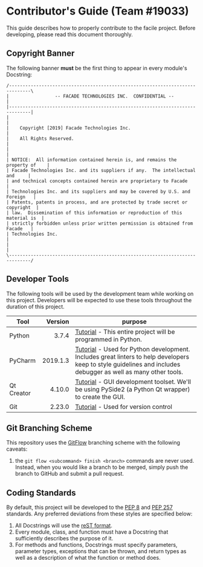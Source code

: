 # Contributor's Guide (Team #19033)
This guide describes how to properly contribute to the facile project. Before developing, please read this document thoroughly.

## Copyright Banner
The following banner __must__ be the first thing to appear in every module's Docstring:
```
/------------------------------------------------------------------------------\
|                 -- FACADE TECHNOLOGIES INC.  CONFIDENTIAL --                 |
|------------------------------------------------------------------------------|
|                                                                              |
|    Copyright [2019] Facade Technologies Inc.                                 |
|    All Rights Reserved.                                                      |
|                                                                              |
| NOTICE:  All information contained herein is, and remains the property of    |
| Facade Technologies Inc. and its suppliers if any.  The intellectual and     |
| and technical concepts contained herein are proprietary to Facade            |
| Technologies Inc. and its suppliers and may be covered by U.S. and Foreign   |
| Patents, patents in process, and are protected by trade secret or copyright  |
| law.  Dissemination of this information or reproduction of this material is  |
| strictly forbidden unless prior written permission is obtained from Facade   |
| Technologies Inc.                                                            |
|                                                                              |
\------------------------------------------------------------------------------/
```


## Developer Tools
The following tools will be used by the development team while working on this project. Developers will be expected to use these tools throughout the duration of this project.

| Tool      | Version  | purpose |
|------     |---------:|---------|
|Python     |3.7.4     |[Tutorial](https://github.com/facade-technologies-inc/facile/blob/master/tutorials/Python.md) - This entire project will be programmed in Python.|
|PyCharm    |2019.1.3  |[Tutorial](https://github.com/facade-technologies-inc/facile/blob/master/tutorials/PyCharm.md) - Used for Python development. Includes great linters to help developers keep to style guidelines and includes debugger as well as many other tools. |
|Qt Creator |4.10.0    |[Tutorial](https://github.com/facade-technologies-inc/facile/blob/master/tutorials/Qt5.md) - GUI development toolset. We'll be using PySide2 (a Python Qt wrapper) to create the GUI.|
|Git        |2.23.0    |[Tutorial](https://github.com/facade-technologies-inc/facile/blob/master/tutorials/Git.md) - Used for version control|

## Git Branching Scheme
This repository uses the [GitFlow](https://www.atlassian.com/git/tutorials/comparing-workflows/gitflow-workflow) branching scheme with the following caveats:
  1. the `git flow <subcommand> finish <branch>` commands are never used. Instead, when you would like a branch to be merged, simply push the branch to GitHub and submit a pull request.

## Coding Standards
By default, this project will be developed to the [PEP 8](https://www.python.org/dev/peps/pep-0008/) and [PEP 257](https://www.python.org/dev/peps/pep-0257/) standards. Any preferred deviations from these styles are specified below:
  1. All Docstrings will use the [reST format](http://openalea.gforge.inria.fr/doc/openalea/doc/_build/html/source/sphinx/rest_syntax.html).
  1. Every module, class, and function must have a Docstring that sufficiently describes the purpose of it.
  1. For methods and functions, Docstrings must specify parameters, parameter types, exceptions that can be thrown, and return types as well as a description of what the function or method does.
